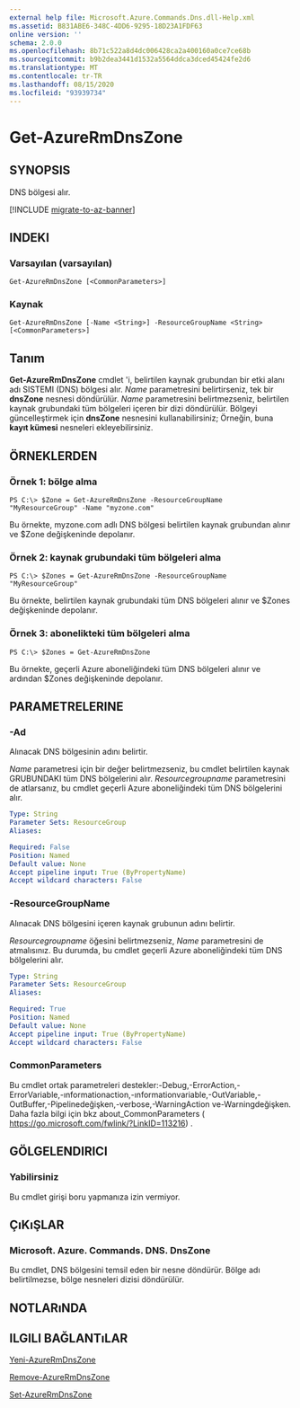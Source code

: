 ```yaml
---
external help file: Microsoft.Azure.Commands.Dns.dll-Help.xml
ms.assetid: B831ABE6-348C-4DD6-9295-18D23A1FDF63
online version: ''
schema: 2.0.0
ms.openlocfilehash: 8b71c522a8d4dc006428ca2a400160a0ce7ce68b
ms.sourcegitcommit: b9b2dea3441d1532a5564ddca3dced45424fe2d6
ms.translationtype: MT
ms.contentlocale: tr-TR
ms.lasthandoff: 08/15/2020
ms.locfileid: "93939734"
---
```

# Get-AzureRmDnsZone

## SYNOPSIS
DNS bölgesi alır.

[!INCLUDE [migrate-to-az-banner](../../includes/migrate-to-az-banner.md)]

## INDEKI

### Varsayılan (varsayılan)
```
Get-AzureRmDnsZone [<CommonParameters>]
```

### Kaynak
```
Get-AzureRmDnsZone [-Name <String>] -ResourceGroupName <String> [<CommonParameters>]
```

## Tanım
**Get-AzureRmDnsZone** cmdlet 'i, belirtilen kaynak grubundan bir etki alanı adı SISTEMI (DNS) bölgesi alır.
*Name* parametresini belirtirseniz, tek bir **dnsZone** nesnesi döndürülür.
*Name* parametresini belirtmezseniz, belirtilen kaynak grubundaki tüm bölgeleri içeren bir dizi döndürülür.
Bölgeyi güncelleştirmek için **dnsZone** nesnesini kullanabilirsiniz; Örneğin, buna **kayıt kümesi** nesneleri ekleyebilirsiniz.

## ÖRNEKLERDEN

### Örnek 1: bölge alma
```
PS C:\> $Zone = Get-AzureRmDnsZone -ResourceGroupName "MyResourceGroup" -Name "myzone.com"
```

Bu örnekte, myzone.com adlı DNS bölgesi belirtilen kaynak grubundan alınır ve $Zone değişkeninde depolanır.

### Örnek 2: kaynak grubundaki tüm bölgeleri alma
```
PS C:\> $Zones = Get-AzureRmDnsZone -ResourceGroupName "MyResourceGroup"
```

Bu örnekte, belirtilen kaynak grubundaki tüm DNS bölgeleri alınır ve $Zones değişkeninde depolanır.

### Örnek 3: abonelikteki tüm bölgeleri alma
```
PS C:\> $Zones = Get-AzureRmDnsZone
```

Bu örnekte, geçerli Azure aboneliğindeki tüm DNS bölgeleri alınır ve ardından $Zones değişkeninde depolanır.

## PARAMETRELERINE

### -Ad
Alınacak DNS bölgesinin adını belirtir.

*Name* parametresi için bir değer belirtmezseniz, bu cmdlet belirtilen kaynak GRUBUNDAKI tüm DNS bölgelerini alır.
*Resourcegroupname* parametresini de atlarsanız, bu cmdlet geçerli Azure aboneliğindeki tüm DNS bölgelerini alır.

```yaml
Type: String
Parameter Sets: ResourceGroup
Aliases: 

Required: False
Position: Named
Default value: None
Accept pipeline input: True (ByPropertyName)
Accept wildcard characters: False
```

### -ResourceGroupName
Alınacak DNS bölgesini içeren kaynak grubunun adını belirtir.

*Resourcegroupname* öğesini belirtmezseniz, *Name* parametresini de atmalısınız.
Bu durumda, bu cmdlet geçerli Azure aboneliğindeki tüm DNS bölgelerini alır.

```yaml
Type: String
Parameter Sets: ResourceGroup
Aliases: 

Required: True
Position: Named
Default value: None
Accept pipeline input: True (ByPropertyName)
Accept wildcard characters: False
```

### CommonParameters
Bu cmdlet ortak parametreleri destekler:-Debug,-ErrorAction,-ErrorVariable,-ınformationaction,-ınformationvariable,-OutVariable,-OutBuffer,-Pipelinedeğişken,-verbose,-WarningAction ve-Warningdeğişken. Daha fazla bilgi için bkz about_CommonParameters ( https://go.microsoft.com/fwlink/?LinkID=113216) .

## GÖLGELENDIRICI

### Yabilirsiniz
Bu cmdlet girişi boru yapmanıza izin vermiyor.

## ÇıKıŞLAR

### Microsoft. Azure. Commands. DNS. DnsZone
Bu cmdlet, DNS bölgesini temsil eden bir nesne döndürür.
Bölge adı belirtilmezse, bölge nesneleri dizisi döndürülür.

## NOTLARıNDA

## ILGILI BAĞLANTıLAR

[Yeni-AzureRmDnsZone](./New-AzureRmDnsZone.md)

[Remove-AzureRmDnsZone](./Remove-AzureRmDnsZone.md)

[Set-AzureRmDnsZone](./Set-AzureRmDnsZone.md)
